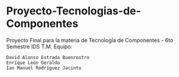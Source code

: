 # Proyecto-Tecnologias-de-Componentes
Proyecto Final para la materia de Tecnología de Componentes - 6to Semestre IDS T.M.
Equipo:

    David Alonso Estrada Buenrostro
    Enrique León Geraldo
    Ian Manuel Rodríguez Jacinto
